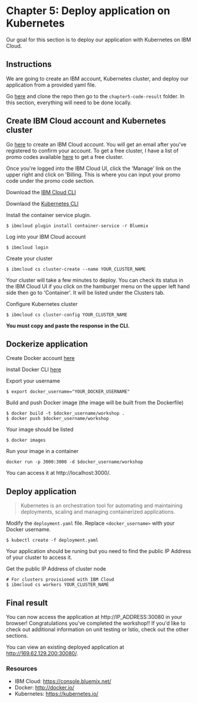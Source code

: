 # Chapter 5: Deploy application on Kubernetes

Our goal for this section is to deploy our application with Kubernetes on IBM Cloud. 

## Instructions

We are going to create an IBM account, Kubernetes cluster, and deploy our application from a provided yaml file. 

Go [here](https://github.com/rizcheldayao/workshop) and clone the repo then go to the `chapter5-code-result` folder. In this section, everything will need to be done locally. 

## Create IBM Cloud account and Kubernetes cluster

Go [here](https://ibm.biz/BdYDAi) to create an IBM Cloud account. You will get an email after you've registered to confirm your account. To get a free cluster, I have a list of promo codes available [here](https://docs.google.com/spreadsheets/d/1TxSqPpL2BZhntPWLKinskJeUnoVVfU48Q9m8LXrbU64/edit?usp=sharing) to get a free cluster. 

Once you're logged into the IBM Cloud UI, click the 'Manage' link on the upper right and click on 'Billing. This is where you can input your promo code under the promo code section.

Download the [IBM Cloud CLI](https://console.bluemix.net/docs/cli/reference/bluemix_cli/get_started.html#getting-started)

Downlaod the [Kubernetes CLI](https://kubernetes.io/docs/tasks/tools/install-kubectl/)

Install the container service plugin.
```
$ ibmcloud plugin install container-service -r Bluemix
```

Log into your IBM Cloud account
```
$ ibmcloud login
```

Create your cluster
```
$ ibmcloud cs cluster-create --name YOUR_CLUSTER_NAME
```
Your cluster will take a few minutes to deploy. You can check its status in the IBM Cloud UI if you click on the hamburger menu on the upper left hand side then go to 'Container'. It will be listed under the Clusters tab.

Configure Kubernetes cluster
```
$ ibmcloud cs cluster-config YOUR_CLUSTER_NAME
```

**You must copy and paste the response in the CLI.**


## Dockerize application

Create Docker account [here](https://cloud.docker.com/)

Install Docker CLI [here](https://docs.docker.com/install/)

Export your username
```
$ export docker_username="YOUR_DOCKER_USERNAME"
```

Build and push Docker image (the image will be built from the Dockerfile)
```
$ docker build -t $docker_username/workshop .
$ docker push $docker_username/workshop
```

Your image should be listed
```
$ docker images
```

Run your image in a container
```
docker run -p 3000:3000 -d $docker_username/workshop
```

You can access it at http://localhost:3000/. 

## Deploy application 

> Kubernetes is an orchestration tool for automating and maintaining deployments, scaling and managing containerized applications. 

Modify the `deployment.yaml` file. Replace `<docker_username>` with your Docker username.

```
$ kubectl create -f deployment.yaml
```

Your application should be runing but you need to find the public IP Address of your cluster to access it.

Get the public IP Address of cluster node
```
# For clusters provisioned with IBM Cloud
$ ibmcloud cs workers YOUR_CLUSTER_NAME
```

## Final result

You can now access the application at http://IP_ADDRESS:30080 in your browser! Congratulations you've completed the workshop!! If you'd like to check out additional information on unit testing or Istio, check out the other sections. 

You can view an existing deployed application at http://169.62.129.200:30080/.


### Resources
- IBM Cloud: https://console.bluemix.net/
- Docker: http://docker.io/
- Kubernetes: https://kubernetes.io/
